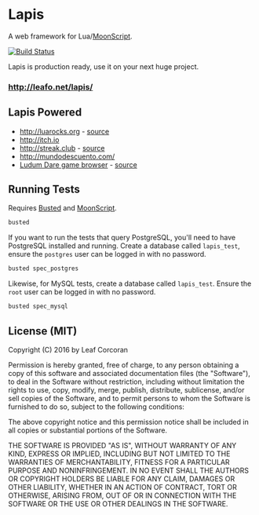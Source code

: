 # Lapis

A web framework for Lua/[MoonScript][1].

[![Build Status](https://travis-ci.org/leafo/lapis.svg?branch=master)](https://travis-ci.org/leafo/lapis)

Lapis is production ready, use it on your next huge project.

### <http://leafo.net/lapis/>

## Lapis Powered

  * <http://luarocks.org> - [source](https://github.com/leafo/moonrocks-site)
  * <http://itch.io>
  * <http://streak.club> - [source](https://github.com/leafo/streak.club)
  * <http://mundodescuento.com/>
  * [Ludum Dare game browser](http://ludumdare.itch.io) - [source](https://github.com/leafo/ludum-dare-browser)

## Running Tests

Requires [Busted][2] and [MoonScript][1].

```bash
busted
```

If you want to run the tests that query PostgreSQL, you'll need to have
PostgreSQL installed and running. Create a database called `lapis_test`, ensure
the `postgres` user can be logged in with no password.

```bash
busted spec_postgres
```

Likewise, for MySQL tests, create a database called `lapis_test`. Ensure the
`root` user can be logged in with no password.

```bash
busted spec_mysql
```

## License (MIT)

Copyright (C) 2016 by Leaf Corcoran

Permission is hereby granted, free of charge, to any person obtaining a copy
of this software and associated documentation files (the "Software"), to deal
in the Software without restriction, including without limitation the rights
to use, copy, modify, merge, publish, distribute, sublicense, and/or sell
copies of the Software, and to permit persons to whom the Software is
furnished to do so, subject to the following conditions:

The above copyright notice and this permission notice shall be included in
all copies or substantial portions of the Software.

THE SOFTWARE IS PROVIDED "AS IS", WITHOUT WARRANTY OF ANY KIND, EXPRESS OR
IMPLIED, INCLUDING BUT NOT LIMITED TO THE WARRANTIES OF MERCHANTABILITY,
FITNESS FOR A PARTICULAR PURPOSE AND NONINFRINGEMENT. IN NO EVENT SHALL THE
AUTHORS OR COPYRIGHT HOLDERS BE LIABLE FOR ANY CLAIM, DAMAGES OR OTHER
LIABILITY, WHETHER IN AN ACTION OF CONTRACT, TORT OR OTHERWISE, ARISING FROM,
OUT OF OR IN CONNECTION WITH THE SOFTWARE OR THE USE OR OTHER DEALINGS IN
THE SOFTWARE.

 [1]: http://moonscript.org
 [2]: http://olivinelabs.com/busted/

